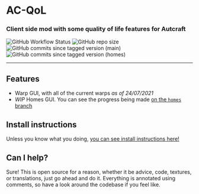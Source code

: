 # AC-QoL
### Client side mod with some quality of life features for Autcraft

![GitHub Workflow Status](https://img.shields.io/github/workflow/status/Stonewall0210/AC-QoL/build) ![GitHub repo size](https://img.shields.io/github/repo-size/Stonewall0210/AC-QoL) ![GitHub commits since tagged version (main)](https://img.shields.io/github/commits-since/Stonewall0210/AC-QoL/v1.0.0/main?label=%5Bmain%5D%20commits%20since%20v1.0.0) ![GitHub commits since tagged version (homes)](https://img.shields.io/github/commits-since/Stonewall0210/AC-QoL/v1.0.0/homes?label=%5Bhomes%5D%20commits%20since%20v1.0.0)

---

## Features

- Warp GUI, with all of the current warps *as of 24/07/2021*
- *WIP* Homes GUI. You can see the progress being made [on the `homes` branch](https://github.com/Stonewall0210/AC-QoL/tree/homes)

## Install instructions

Unless you know what you doing, [you can see install instructions here!](INSTALLINSTRUCTIONS.md)

## Can I help?

Sure! This is open source for a reason, whether it be advice, code, textures, or translations, just go ahead and do it. Everything is annotated using comments, so have a look around the codebase if you feel like.
